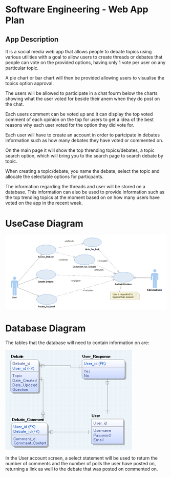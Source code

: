 # Software Engineering - Web App Plan

## App Description

It is a social media web app that allows people to debate topics using various
utilities with a goal to allow users to create threads or debates that people
can vote on the provided options, having only 1 vote per user on any
particular topic.

A pie chart or bar chart will then be provided allowing users to visualise
the topics option approval.

The users will be allowed to participate in a chat fourm below the charts
showing what the user voted for beside their anem when they do post
on the chat.

Each users comment can be voted up and it can display the top voted
comment of each opinion on the top for users to get a idea of the
best reasons why each user voted for the option they did vote for.

Each user will have to create an account in order to partcipate in debates
information such as how many debates they have voted or commented on.

On the main page it will show the top thrending topics/debates, a topic
search option, which will bring you to the search page to search debate by
topic.

When creating a topic/debate, you name the debate, select the topic and
allocate the selectable options for particpants.

The information regarding the threads and user will be stored on a
database. This information can also be used to provide information
such as the top trending topics at the moment based on on how many
users have voted on the app in the recent week.
	
# UseCase Diagram

![Image of usecase](Images/USECASE.png)

# Database Diagram

The tables that the database will need to contain information on are:
		 
![Image of diagram](Images/DB_Diagram.png)

In the User account screen, a select statement will be used to return the number
of comments and the number of polls the user have posted on, returning a link
as well to the debate that was posted on commented on.
